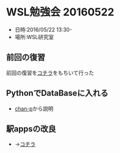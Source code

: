 # WSL勉強会 20160522
* 日時:2016/05/22 13:30-
* 場所:WSL研究室

## 前回の復習
前回の復習を[コチラ](https://github.com/otamot/WSL_Study/tree/master/20160515)をもちいて行った


## PythonでDataBaseに入れる
* [chan-p](https://github.com/chan-p/SQL-with-Python)から説明

## 駅appsの改良
* ->[コチラ](https://github.com/otamot/EKIApp)
